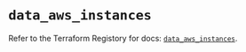 # `data_aws_instances`

Refer to the Terraform Registory for docs: [`data_aws_instances`](https://registry.terraform.io/providers/hashicorp/aws/4.66.0/docs/data-sources/instances).
